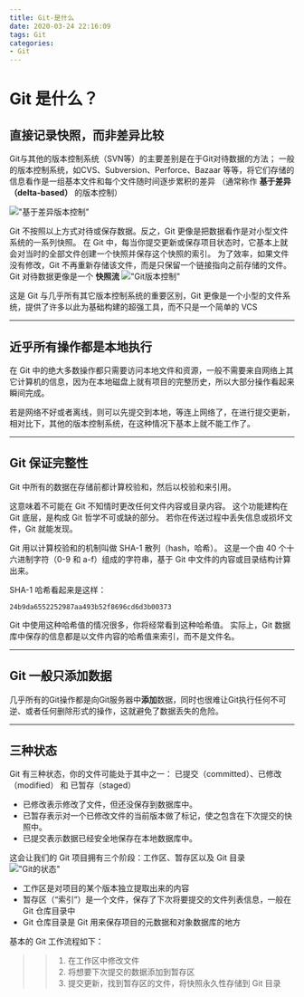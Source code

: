 ```yaml
---
title: Git-是什么
date: 2020-03-24 22:16:09
tags: Git
categories: 
- Git
---
```

# Git 是什么？

## 直接记录快照，而非差异比较
Git与其他的版本控制系统（SVN等）的主要差别是在于Git对待数据的方法；
一般的版本控制系统，如CVS、Subversion、Perforce、Bazaar 等等，将它们存储的信息看作是一组基本文件和每个文件随时间逐步累积的差异 （通常称作 **基于差异（delta-based）** 的版本控制）
<!-- more -->
!["基于差异版本控制"](/source/image/deltas.png "基于差异版本控制")

Git 不按照以上方式对待或保存数据。反之，Git 更像是把数据看作是对小型文件系统的一系列快照。 在 Git 中，每当你提交更新或保存项目状态时，它基本上就会对当时的全部文件创建一个快照并保存这个快照的索引。 为了效率，如果文件没有修改，Git 不再重新存储该文件，而是只保留一个链接指向之前存储的文件。 Git 对待数据更像是一个 **快照流**
!["Git版本控制"](/source/image/snapshots.png "Git版本控制")

这是 Git 与几乎所有其它版本控制系统的重要区别，Git 更像是一个小型的文件系统，提供了许多以此为基础构建的超强工具，而不只是一个简单的 VCS

---

## 近乎所有操作都是本地执行
在 Git 中的绝大多数操作都只需要访问本地文件和资源，一般不需要来自网络上其它计算机的信息，因为在本地磁盘上就有项目的完整历史，所以大部分操作看起来瞬间完成。

若是网络不好或者离线，则可以先提交到本地，等连上网络了，在进行提交更新，相对比下，其他的版本控制系统，在这种情况下基本上就不能工作了。

---

## Git 保证完整性
Git 中所有的数据在存储前都计算校验和，然后以校验和来引用。

这意味着不可能在 Git 不知情时更改任何文件内容或目录内容。 这个功能建构在 Git 底层，是构成 Git 哲学不可或缺的部分。 若你在传送过程中丢失信息或损坏文件，Git 就能发现。

Git 用以计算校验和的机制叫做 SHA-1 散列（hash，哈希）。 这是一个由 40 个十六进制字符（0-9 和 a-f）组成的字符串，基于 Git 中文件的内容或目录结构计算出来。 

SHA-1 哈希看起来是这样：
```
24b9da6552252987aa493b52f8696cd6d3b00373
```
Git 中使用这种哈希值的情况很多，你将经常看到这种哈希值。 实际上，Git 数据库中保存的信息都是以文件内容的哈希值来索引，而不是文件名。

---

## Git 一般只添加数据
几乎所有的Git操作都是向Git服务器中**添加**数据，同时也很难让Git执行任何不可逆、或者任何删除形式的操作，这就避免了数据丢失的危险。

---

## 三种状态
Git 有三种状态，你的文件可能处于其中之一： 已提交（committed）、已修改（modified） 和 已暂存（staged）

* 已修改表示修改了文件，但还没保存到数据库中。
* 已暂存表示对一个已修改文件的当前版本做了标记，使之包含在下次提交的快照中。
* 已提交表示数据已经安全地保存在本地数据库中。

这会让我们的 Git 项目拥有三个阶段：工作区、暂存区以及 Git 目录
!["Git的状态"](/source/image/areas.png "Git的状态")
* 工作区是对项目的某个版本独立提取出来的内容
* 暂存区（“索引”）是一个文件，保存了下次将要提交的文件列表信息，一般在 Git 仓库目录中
* Git 仓库目录是 Git 用来保存项目的元数据和对象数据库的地方

基本的 Git 工作流程如下：
>> 1. 在工作区中修改文件
>> 2. 将想要下次提交的数据添加到暂存区
>> 3. 提交更新，找到暂存区的文件，将快照永久性存储到 Git 目录